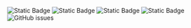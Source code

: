 ![Static Badge](https://img.shields.io/badge/blacklists-60-000000) ![Static Badge](https://img.shields.io/badge/blacklisted-2858383-cc0000) ![Static Badge](https://img.shields.io/badge/whitelisted-2243-00CC00) ![Static Badge](https://img.shields.io/badge/streaming_blacklist-28107-000000) ![GitHub issues](https://img.shields.io/github/issues/fabriziosalmi/blacklists)

